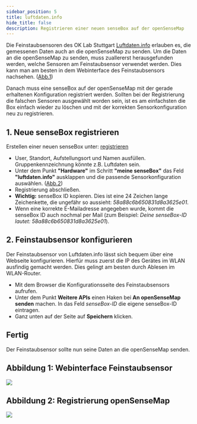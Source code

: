 ```yaml
---
sidebar_position: 5
title: luftdaten.info
hide_title: false
description: Registrieren einer neuen senseBox auf der openSenseMap
---
```


Die Feinstaubsensoren des OK Lab Stuttgart [Luftdaten.info](https://luftdaten.info/) erlauben es, die gemessenen Daten auch an die openSenseMap zu senden. Um die Daten an die openSenseMap zu senden, muss zuallererst herausgefunden werden, welche Sensoren am Feinstaubsensor verwendet werden. Dies kann man am besten in dem Webinterface des Feinstaubsensors nachsehen. ([Abb.1](#abbildung-1-webinterface-feinstaubsensor))

Danach muss eine senseBox auf der openSenseMap mit der gerade erhaltenen Konfiguration registriert werden.
Sollten bei der Registrierung die falschen Sensoren ausgewählt worden sein, ist es am einfachsten die Box einfach wieder zu löschen und mit der korrekten Sensorkonfiguration neu zu registrieren.

## 1. Neue senseBox registrieren
Erstellen einer neuen senseBox unter: [registrieren](https://opensensemap.org/register)
- User, Standort, Aufstellungsort und Namen ausfüllen. Gruppenkennzeichnung könnte z.B. Luftdaten sein.
- Unter dem Punkt **"Hardware"** im Schritt **"meine senseBox"** das Feld **"luftdaten.info"** ausklappen und die passende Sensorkonfiguration auswählen. ([Abb.2](#abbildung-2-registrierung-opensensemap))
- Registrierung abschließen.
- **Wichtig:** senseBox ID kopieren. Dies ist eine 24 Zeichen lange Zeichenkette, die ungefähr so aussieht: *58a88c6b650831d8a3625e01*.
- Wenn eine korrekte E-Mailadresse angegeben wurde, kommt die senseBox ID auch nochmal per Mail (zum Beispiel: *Deine senseBox-ID lautet: 58a88c6b650831d8a3625e01*).

## 2. Feinstaubsensor konfigurieren
Der Feinstaubsensor von Luftdaten.info lässt sich bequem über eine Webseite konfigurieren. Hierfür muss zuerst die IP des Gerätes im WLAN ausfindig gemacht werden. Dies gelingt am besten durch Ablesen im WLAN-Router.

- Mit dem Browser die Konfigurationsseite des Feinstaubsensors aufrufen.
- Unter dem Punkt **Weitere APIs** einen Haken bei **An openSenseMap senden** machen. In das Feld *senseBox-ID* die eigene senseBox-ID eintragen.
- Ganz unten auf der Seite auf **Speichern** klicken.

## Fertig
Der Feinstaubsensor sollte nun seine Daten an die openSenseMap senden.

## Abbildung 1: Webinterface Feinstaubsensor
<img src="https://github.com/sensebox/resources/raw/master/images/luftdaten/02_Sensor_Konfiguration.png"/>

## Abbildung 2: Registrierung openSenseMap
<img src="https://github.com/sensebox/resources/raw/master/images/luftdaten/01_openSenseMap_Konfiguration.png"/>
